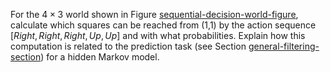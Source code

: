 

For the $4\times 3$ world shown in
Figure <a class="insideBookFigRef" id="insidebookfigref" target="_blank" href="https://aimacode.github.io/aima-exercises/figures/sequential-decision-world-figure.png">sequential-decision-world-figure</a>, calculate
which squares can be reached from (1,1) by the action sequence
$[{Right},{Right},{Right},{Up},{Up}]$ and with what
probabilities. Explain how this computation is related to the prediction
task (see Section <a class="sectionRef" id="sectionref" title="" href="#">general-filtering-section</a>) for a
hidden Markov model.
